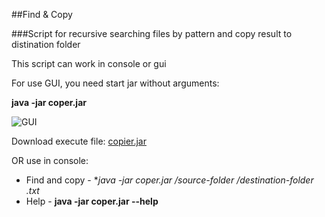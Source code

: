 ##Find & Copy

###Script for recursive searching files by pattern and copy result to distination folder

This script can work in console or gui

For use GUI, you need start jar without arguments:

**java -jar coper.jar**

![GUI](http://cs630524.vk.me/v630524713/10bbb/oYOEF4ndljk.jpg)

Download execute file: [copier.jar](https://github.com/Antowka/copier/raw/master/bin/copier.jar)

OR use in console: 

 * Find and copy - **java -jar coper.jar /source-folder /destination-folder *.txt**
 * Help - **java -jar coper.jar --help**
